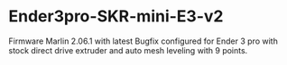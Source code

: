 # Ender3pro-SKR-mini-E3-v2

Firmware Marlin 2.06.1 with latest Bugfix configured for Ender 3 pro with stock direct drive extruder and auto mesh leveling with 9 points.

